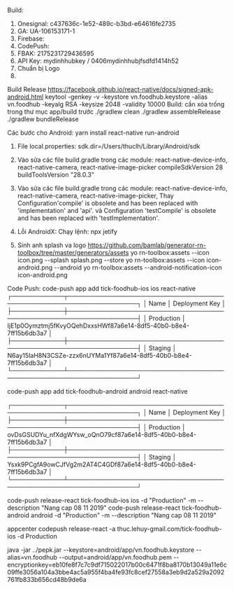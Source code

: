 Build:
1. Onesignal: c437636c-1e52-489c-b3bd-e64616fe2735
2. GA: UA-106153171-1
3. Firebase: 
4. CodePush: 
5. FBAK: 2175231729436595
6. API Key: mydinhhubkey / 0406mydinhhubjfsdfd1414h52
7. Chuẩn bị Logo
8. 
Build Release
https://facebook.github.io/react-native/docs/signed-apk-android.html
keytool -genkey -v -keystore vn.foodhub.keystore -alias vn.foodhub -keyalg RSA -keysize 2048 -validity 10000
Build: cần xóa trống trong thư mục app/build trước 
./gradlew clean
./gradlew assembleRelease
./gradlew bundleRelease


Các bước cho Android:
yarn install
react-native run-android
1. File local.properties: sdk.dir=/Users/thuclh/Library/Android/sdk

2. Vào sửa các file build.gradle trong các module: react-native-device-info, react-native-camera, react-native-image-picker
    compileSdkVersion 28
    buildToolsVersion "28.0.3"

3. Vào sửa các file build.gradle trong các module: react-native-device-info, react-native-camera, react-native-image-picker,
   Thay Configuration'compile' is obsolete and has been replaced with 'implementation' and 'api'.
và Configuration 'testCompile' is obsolete and has been replaced with 'testImplementation'.

4. Lỗi AndroidX: Chạy lệnh: 
   npx jetify 

5. Sinh anh splash va logo
https://github.com/bamlab/generator-rn-toolbox/tree/master/generators/assets
yo rn-toolbox:assets --icon icon.png --splash splash.png --store
yo rn-toolbox:assets --icon icon-android.png --android
yo rn-toolbox:assets --android-notification-icon icon-android.png


Code Push:
code-push app add tick-foodhub-ios ios react-native
┌────────────┬──────────────────────────────────────────────────────────────────┐
│ Name       │ Deployment Key                                                   │
├────────────┼──────────────────────────────────────────────────────────────────┤
│ Production │ IjE1p0Oymztmj5fKvyOQehDxxsHWf87a6e14-8df5-40b0-b8e4-7ff15b6db3a7 │
├────────────┼──────────────────────────────────────────────────────────────────┤
│ Staging    │ N6ay15IaH8N3CSZe-zzx6nUYMa1Yf87a6e14-8df5-40b0-b8e4-7ff15b6db3a7 │
└────────────┴──────────────────────────────────────────────────────────────────┘

code-push app add tick-foodhub-android android react-native

┌────────────┬──────────────────────────────────────────────────────────────────┐
│ Name       │ Deployment Key                                                   │
├────────────┼──────────────────────────────────────────────────────────────────┤
│ Production │ ovDsGSUDYu_nfXdgWYsw_oQnO79cf87a6e14-8df5-40b0-b8e4-7ff15b6db3a7 │
├────────────┼──────────────────────────────────────────────────────────────────┤
│ Staging    │ Ysxk9PCgfA9owCJfVg2m2AT4C4GDf87a6e14-8df5-40b0-b8e4-7ff15b6db3a7 │
└────────────┴──────────────────────────────────────────────────────────────────┘

code-push release-react tick-foodhub-ios ios -d "Production" -m --description "Nang cap 08 11 2019"
code-push release-react tick-foodhub-android android -d "Production" -m --description "Nang cap 08 11 2019"

appcenter codepush release-react -a thuc.lehuy-gmail.com/tick-foodhub-ios -d Production


java -jar ../pepk.jar --keystore=android/app/vn.foodhub.keystore --alias=vn.foodhub --output=android/app/vn.foodhub.pem --encryptionkey=eb10fe8f7c7c9df715022017b00c6471f8ba8170b13049a11e6c09ffe3056a104a3bbe4ac5a955f4ba4fe93fc8cef27558a3eb9d2a529a2092761fb833b656cd48b9de6a